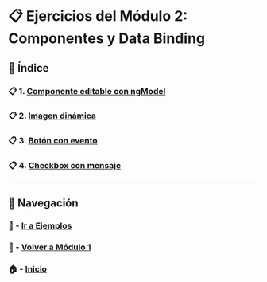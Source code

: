 # 📋 Ejercicios del Módulo 2: Componentes y Data Binding

## 📌 Índice

### 📋 1. [Componente editable con ngModel](./Ejercicio_1.md)
### 📋 2. [Imagen dinámica](./Ejercicio_2.md)
### 📋 3. [Botón con evento](./Ejercicio_3.md)
### 📋 4. [Checkbox con mensaje](./Ejercicio_4.md)

---

## 🔁 Navegación

### 🧪 - [Ir a Ejemplos](../Ejemplos/README.md)

### 📘 - [Volver a Módulo 1](../Modulo_1.md)

### 🏠 - [Inicio](../../../README.md)
